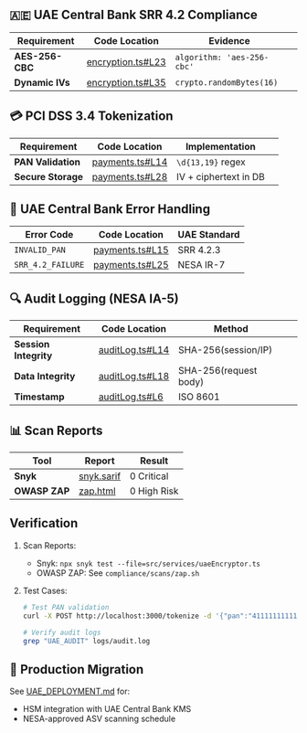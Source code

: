 ## 🇦🇪 UAE Central Bank SRR 4.2 Compliance

| Requirement     | Code Location                                        | Evidence                   |     |
| --------------- | ---------------------------------------------------- | -------------------------- | --- |
| **AES-256-CBC** | [encryption.ts#L23](/src/services/encryption.ts#L23) | `algorithm: 'aes-256-cbc'` |
| **Dynamic IVs** | [encryption.ts#L35](/src/services/encryption.ts#L35) | `crypto.randomBytes(16)`   |

## 💳 PCI DSS 3.4 Tokenization

| Requirement        | Code Location                                       | Implementation        |     |
| ------------------ | --------------------------------------------------- | --------------------- | --- |
| **PAN Validation** | [payments.ts#L14](/src/controllers/payments.ts#L14) | `\d{13,19}` regex     |
| **Secure Storage** | [payments.ts#L28](/src/controllers/payments.ts#L28) | IV + ciphertext in DB |

## 🚨 UAE Central Bank Error Handling

| Error Code        | Code Location                                       | UAE Standard |
| ----------------- | --------------------------------------------------- | ------------ |
| `INVALID_PAN`     | [payments.ts#L15](/src/controllers/payments.ts#L15) | SRR 4.2.3    |
| `SRR_4.2_FAILURE` | [payments.ts#L25](/src/controllers/payments.ts#L25) | NESA IR-7    |

## 🔍 Audit Logging (NESA IA-5)

| Requirement           | Code Location                                       | Method                |     |
| --------------------- | --------------------------------------------------- | --------------------- | --- |
| **Session Integrity** | [auditLog.ts#L14](/src/middlewares/auditLog.ts#L14) | SHA-256(session/IP)   |
| **Data Integrity**    | [auditLog.ts#L18](/src/middlewares/auditLog.ts#L18) | SHA-256(request body) |     |
| **Timestamp**         | [auditLog.ts#L6](/src/middlewares/auditLog.ts#L6)   | ISO 8601              |

## 📊 Scan Reports

| Tool          | Report                                        | Result      |
| ------------- | --------------------------------------------- | ----------- |
| **Snyk**      | [snyk.sarif](/compliance/scans/snyk.sarif)    | 0 Critical  |
| **OWASP ZAP** | [zap.html](/compliance/scans/zap-report.html) | 0 High Risk |

## Verification

1. Scan Reports:

   - Snyk: `npx snyk test --file=src/services/uaeEncryptor.ts`
   - OWASP ZAP: See `compliance/scans/zap.sh`

2. Test Cases:

   ```bash
   # Test PAN validation
   curl -X POST http://localhost:3000/tokenize -d '{"pan":"4111111111111111"}'

   # Verify audit logs
   grep "UAE_AUDIT" logs/audit.log
   ```

## 🚀 Production Migration

See [UAE_DEPLOYMENT.md](/compliance/docs/UAE_DEPLOYMENT.md) for:

- HSM integration with UAE Central Bank KMS
- NESA-approved ASV scanning schedule
